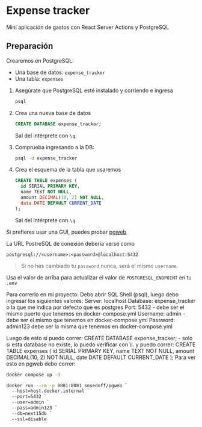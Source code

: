 # Expense tracker

Mini aplicación de gastos con React Server Actions y PostgreSQL

## Preparación

Crearemos en PostgreSQL:

- Una base de datos: `expense_tracker`
- Una tabla: `expenses`

1. Asegúrate que PostgreSQL esté instalado y corriendo e ingresa

   ```bash
   psql
   ```

2. Crea una nueva base de datos

   ```sql
   CREATE DATABASE expense_tracker;
   ```

   Sal del intérprete con `\q`.

3. Comprueba ingresando a la DB:

   ```bash
   psql -d expense_tracker
   ```

4. Crea el esquema de la tabla que usaremos

   ```sql
   CREATE TABLE expenses (
     id SERIAL PRIMARY KEY,
     name TEXT NOT NULL,
     amount DECIMAL(10, 2) NOT NULL,
     date DATE DEFAULT CURRENT_DATE
   );
   ```

   Sal del intérprete con `\q`.

Si prefieres usar una GUI, puedes probar [pgweb](http://sosedoff.github.io/pgweb/)

La URL PostreSQL de conexión debería verse como

```
postgresql://<username>:<password>@localhost:5432
```

> Si no has cambiado tu `password` nunca, será el mismo `username`.

Usa el valor de arriba para actualizar el valor de `POSTGRESQL_ENDPOINT` en tu `.env`

Para correrlo en mi proyecto:
Debo abrir SQL Shell (psql), luego debo ingresar los siguientes valores:
Server: localhost
Database: expense_tracker o la que me indica por defecto que es postgres
Port: 5432 - debe ser el mismo puerto que tenemos en docker-compose.yml
Username: admin - debe ser el mismo que tenemos en docker-compose.yml
Password: admin123 debe ser la misma que tenemos en docker-compose.yml

Luego de esto si puedo correr:
CREATE DATABASE expense_tracker; - solo si esta database no existe, lo puedo verificar con \l.
y puedo correr:
CREATE TABLE expenses (
id SERIAL PRIMARY KEY,
name TEXT NOT NULL,
amount DECIMAL(10, 2) NOT NULL,
date DATE DEFAULT CURRENT_DATE
);
Para ver esto en pgweb debo correr:

```bash
docker compose up -d
```

```bash
docker run --rm -p 8081:8081 sosedoff/pgweb `
  --host=host.docker.internal `
  --port=5432 `
  --user=admin `
  --pass=admin123 `
  --db=next15db `
  --ssl=disable
```
